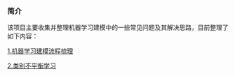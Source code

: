 
### 简介
该项目主要收集并整理机器学习建模中的一些常见问题及其解决思路，目前整理了如下内容：  

[1.机器学习建模流程梳理](./机器学习建模流程梳理)  

[2.类别不平衡学习](./类别不平衡学习)  



